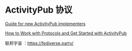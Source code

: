 # ActivityPub 协议



[Guide for new ActivityPub implementers](https://socialhub.activitypub.rocks/t/guide-for-new-activitypub-implementers/479)



[How to Work with Protocols and Get Started with ActivityPub](https://thenewstack.io/how-to-work-with-protocols-and-get-started-with-activitypub/)



联邦宇宙 ：https://fediverse.party/
